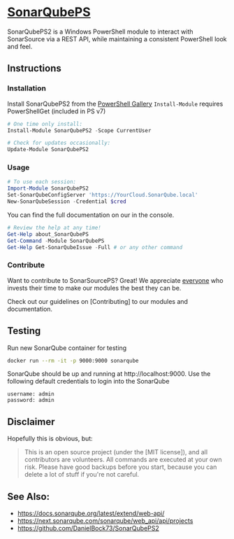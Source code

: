 # [SonarQubePS](https://www.sonarqube.org/)

SonarQubePS2 is a Windows PowerShell module to interact with SonarSource via a REST API, while maintaining a consistent PowerShell look and feel.

## Instructions

### Installation

Install SonarQubePS2 from the [PowerShell Gallery][1] `Install-Module` requires PowerShellGet (included in PS v7)

```powershell
# One time only install:
Install-Module SonarQubePS2 -Scope CurrentUser

# Check for updates occasionally:
Update-Module SonarQubePS2
```

### Usage

```powershell
# To use each session:
Import-Module SonarQubePS2
Set-SonarQubeConfigServer 'https://YourCloud.SonarQube.local'
New-SonarQubeSession -Credential $cred
```

You can find the full documentation on our in the console.

```powershell
# Review the help at any time!
Get-Help about_SonarQubePS
Get-Command -Module SonarQubePS
Get-Help Get-SonarQubeIssue -Full # or any other command
```

### Contribute

Want to contribute to SonarSourcePS? Great!
We appreciate [everyone](https://SonarSourceps.org/#people) who invests their time to make our modules the best they can be.

Check out our guidelines on [Contributing] to our modules and documentation.

## Testing

Run new SonarQube container for testing

```bash
docker run --rm -it -p 9000:9000 sonarqube
```

SonarQube should be up and running at http://localhost:9000. Use the following default credentials to login into the SonarQube

```
username: admin
password: admin
```

## Disclaimer

Hopefully this is obvious, but:

> This is an open source project (under the [MIT license]), and all contributors are volunteers. All commands are executed at your own risk. Please have good backups before you start, because you can delete a lot of stuff if you're not careful.


## See Also:

+ https://docs.sonarqube.org/latest/extend/web-api/
+ https://next.sonarqube.com/sonarqube/web_api/api/projects
+ https://github.com/DanielBock73/SonarQubePS2

[1]: https://www.powershellgallery.com/packages/SonarQubePS2